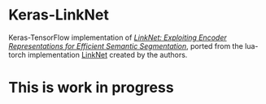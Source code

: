 # Keras-LinkNet

Keras-TensorFlow implementation of [*LinkNet: Exploiting Encoder Representations for Efficient Semantic Segmentation*](https://arxiv.org/abs/1707.03718), ported from the lua-torch implementation [LinkNet](https://github.com/e-lab/LinkNet) created by the authors.

# This is work in progress

